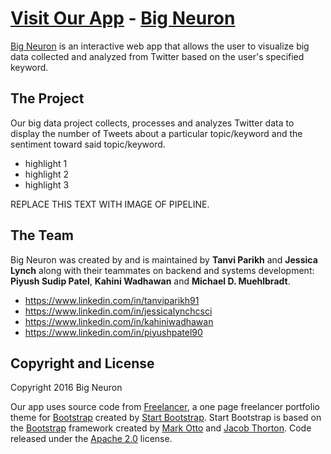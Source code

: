 # [Visit Our App](http://big-neuron.github.io) - [Big Neuron](http://big-neuron.github.io)

[Big Neuron](http://big-neuron.github.io) is an interactive web app that allows the user to visualize big data collected and analyzed from Twitter based on the user's specified keyword.


## The Project

Our big data project collects, processes and analyzes Twitter data to display the number of Tweets about a particular topic/keyword and the sentiment toward said topic/keyword. 
* highlight 1
* highlight 2
* highlight 3
 
REPLACE THIS TEXT WITH IMAGE OF PIPELINE.


## The Team

Big Neuron was created by and is maintained by **Tanvi Parikh** and **Jessica Lynch** along with their teammates on backend and systems development: **Piyush Sudip Patel**, **Kahini Wadhawan** and **Michael D. Muehlbradt**.

* https://www.linkedin.com/in/tanviparikh91
* https://www.linkedin.com/in/jessicalynchcsci
* https://www.linkedin.com/in/kahiniwadhawan
* https://www.linkedin.com/in/piyushpatel90



## Copyright and License

Copyright 2016 Big Neuron

Our app uses source code from [Freelancer](http://startbootstrap.com/template-overviews/freelancer/), a one page freelancer portfolio theme for [Bootstrap](http://getbootstrap.com/) created by [Start Bootstrap](http://startbootstrap.com/). Start Bootstrap is based on the [Bootstrap](http://getbootstrap.com/) framework created by [Mark Otto](https://twitter.com/mdo) and [Jacob Thorton](https://twitter.com/fat). Code released under the [Apache 2.0](https://github.com/IronSummitMedia/startbootstrap-freelancer/blob/gh-pages/LICENSE) license.